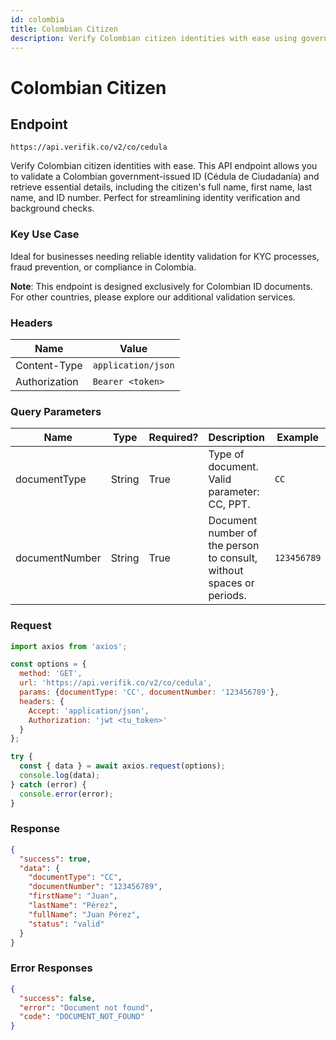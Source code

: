 ```yaml
---
id: colombia
title: Colombian Citizen
description: Verify Colombian citizen identities with ease using government-issued ID
---
```


# Colombian Citizen

## Endpoint

```
https://api.verifik.co/v2/co/cedula
```

Verify Colombian citizen identities with ease. This API endpoint allows you to validate a Colombian government-issued ID (Cédula de Ciudadanía) and retrieve essential details, including the citizen's full name, first name, last name, and ID number. Perfect for streamlining identity verification and background checks.

### Key Use Case

Ideal for businesses needing reliable identity validation for KYC processes, fraud prevention, or compliance in Colombia.

**Note**: This endpoint is designed exclusively for Colombian ID documents. For other countries, please explore our additional validation services.

### Headers

| Name          | Value              |
| ------------- | ------------------ |
| Content-Type  | `application/json` |
| Authorization | `Bearer <token>`   |

### Query Parameters

| Name           | Type   | Required? | Description                                                                 | Example      |
| -------------- | ------ | --------- | --------------------------------------------------------------------------- | ------------ |
| documentType   | String | True      | Type of document. Valid parameter: CC, PPT.                                 | `CC`         |
| documentNumber | String | True      | Document number of the person to consult, without spaces or periods.       | `123456789`  |

### Request

```javascript
import axios from 'axios';

const options = {
  method: 'GET',
  url: 'https://api.verifik.co/v2/co/cedula',
  params: {documentType: 'CC', documentNumber: '123456789'},
  headers: {
    Accept: 'application/json',
    Authorization: 'jwt <tu_token>'
  }
};

try {
  const { data } = await axios.request(options);
  console.log(data);
} catch (error) {
  console.error(error);
}
```

### Response

```json
{
  "success": true,
  "data": {
    "documentType": "CC",
    "documentNumber": "123456789",
    "firstName": "Juan",
    "lastName": "Pérez",
    "fullName": "Juan Pérez",
    "status": "valid"
  }
}
```

### Error Responses

```json
{
  "success": false,
  "error": "Document not found",
  "code": "DOCUMENT_NOT_FOUND"
}
```
